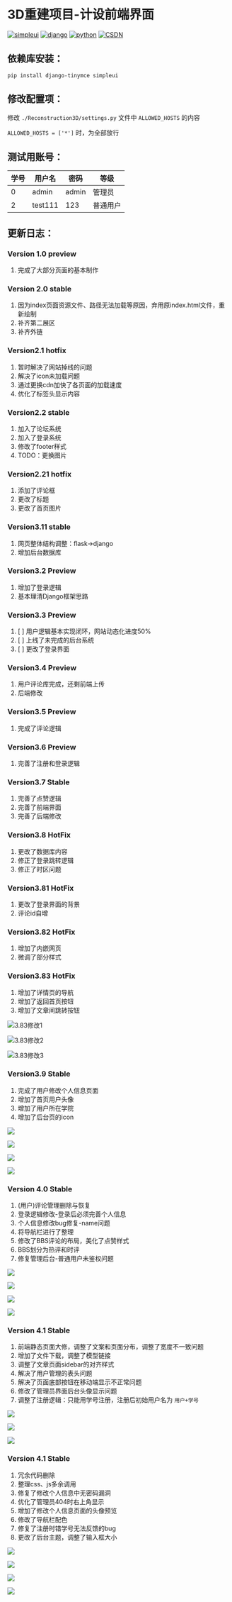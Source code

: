 # 3D重建项目-计设前端界面

[![simpleui](https://img.shields.io/badge/developing%20with-Simpleui-2077ff.svg)](https://github.com/newpanjing/simpleui)
[![django](https://img.shields.io/badge/developing%20with-Django-276fe1)](https://github.com/django/django)
[![python](https://img.shields.io/badge/python-%3E=3.7.x-green.svg)](https://www.python.org/)
[![CSDN](https://img.shields.io/badge/CSDN-%E5%92%B8%E9%B1%BC%E5%92%B8-66ccff)](https://blog.csdn.net/qq_43724306)

## 依赖库安装：

```
pip install django-tinymce simpleui
```

## 修改配置项：

修改 `./Reconstruction3D/settings.py` 文件中 `ALLOWED_HOSTS` 的内容

`ALLOWED_HOSTS = ['*']` 时，为全部放行

## 测试用账号：

| 学号 | 用户名  | 密码  | 等级     |
| ---- | ------- | ----- | -------- |
| 0    | admin   | admin | 管理员   |
| 2    | test111 | 123   | 普通用户 |

## 更新日志：

### Version 1.0 preview

1. 完成了大部分页面的基本制作

### Version 2.0 stable

1. 因为index页面资源文件、路径无法加载等原因，弃用原index.html文件，重新绘制
2. 补齐第二展区
3. 补齐外链

### Version2.1 hotfix

1. 暂时解决了网站掉线的问题
2. 解决了icon未加载问题
3. 通过更换cdn加快了各页面的加载速度
4. 优化了标签头显示内容

### Version2.2 stable

1. 加入了论坛系统
2. 加入了登录系统
3. 修改了footer样式
4. TODO：更换图片

### Version2.21 hotfix

1. 添加了评论框
2. 更改了标题
3. 更改了首页图片

### Version3.11 stable

1. 网页整体结构调整：flask->django
2. 增加后台数据库

### Version3.2 Preview

1. 增加了登录逻辑
2. 基本理清Django框架思路

### Version3.3 Preview

1. [ ] 用户逻辑基本实现闭环，网站动态化进度50%
2. [ ] 上线了未完成的后台系统
3. [ ] 更改了登录界面

### Version3.4 Preview

1. 用户评论库完成，还剩前端上传
2. 后端修改

### Version3.5 Preview

1. 完成了评论逻辑

### Version3.6 Preview

1. 完善了注册和登录逻辑

### Version3.7 Stable

1. 完善了点赞逻辑
2. 完善了前端界面
3. 完善了后端修改

### Version3.8 HotFix

1. 更改了数据库内容
2. 修正了登录跳转逻辑
3. 修正了时区问题

### Version3.81 HotFix

1. 更改了登录界面的背景
2. 评论id自增

### Version3.82 HotFix

1. 增加了内嵌网页
2. 微调了部分样式

### Version3.83 HotFix

1. 增加了详情页的导航
2. 增加了返回首页按钮
3. 增加了文章间跳转按钮

![3.83修改1](https://pic.imgdb.cn/item/60a210a26ae4f77d35793cba.jpg)

![3.83修改2](https://pic.imgdb.cn/item/60a211ad6ae4f77d35844008.jpg)

![3.83修改3](https://pic.imgdb.cn/item/60a21a296ae4f77d35d958dc.jpg)

### Version3.9 Stable

1. 完成了用户修改个人信息页面
2. 增加了首页用户头像
3. 增加了用户所在学院
4. 增加了后台页的icon

![](https://pic.imgdb.cn/item/60a2898d6ae4f77d35dce6eb.jpg)

![](https://pic.imgdb.cn/item/60a29a2a6ae4f77d35d16a9c.jpg)

![](https://pic.imgdb.cn/item/60a289e16ae4f77d35e1f6ba.jpg)

![](https://pic.imgdb.cn/item/60a28ba56ae4f77d35fdf9b2.jpg)

### Version 4.0 Stable

1. (用户)评论管理删除与恢复
2. 登录逻辑修改-登录后必须完善个人信息
3. 个人信息修改bug修复-name问题
4. 将导航栏进行了整理
5. 修改了BBS评论的布局，美化了点赞样式
6. BBS划分为热评和时评
7. 修复管理后台-普通用户未鉴权问题

![](https://pic.imgdb.cn/item/60a3d1666ae4f77d35401a3f.jpg)

![](https://pic.imgdb.cn/item/60a3d2906ae4f77d3550e631.jpg)

![](https://pic.imgdb.cn/item/60a3d2bd6ae4f77d355368e2.jpg)

![](https://pic.imgdb.cn/item/60a3d3016ae4f77d35574b01.jpg)

### Version 4.1 Stable

1. 前端静态页面大修，调整了文案和页面分布，调整了宽度不一致问题
2. 增加了文件下载，调整了模型链接
3. 调整了文章页面sidebar的对齐样式
4. 解决了用户管理的表头问题
5. 解决了页面底部按钮在移动端显示不正常问题
6. 修改了管理员界面后台头像显示问题
7. 调整了注册逻辑：只能用学号注册，注册后初始用户名为 `用户+学号`

![](https://pic.imgdb.cn/item/60a530486ae4f77d3570231b.jpg)

![](https://pic.imgdb.cn/item/60a5d15b6ae4f77d35865c13.jpg)

![](https://pic.imgdb.cn/item/60a5d1826ae4f77d35879f5a.jpg)

### Version 4.1 Stable

1. 冗余代码删除
2. 整理css、js多余调用
3. 修复了修改个人信息中无密码漏洞
4. 优化了管理员404时右上角显示
5. 增加了修改个人信息页面的头像预览
6. 修改了导航栏配色
7. 修复了注册时错学号无法反馈的bug
8. 更改了后台主题，调整了输入框大小

![](https://pic.imgdb.cn/item/60a684e46ae4f77d35213e95.jpg)

![](https://pic.imgdb.cn/item/60a685296ae4f77d35244c5a.jpg)

![](https://pic.imgdb.cn/item/60a7280c6ae4f77d359503ca.jpg)

![](https://pic.imgdb.cn/item/60a75e6f6ae4f77d353ddbb3.jpg)
